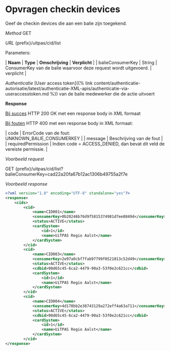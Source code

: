 ---
---

# Opvragen checkin devices

Geef de checkin devices die aan een balie zijn toegekend.

_Method_
GET

_URL_
{prefix}/uitpas/cid/list

Parameters:

| **Naam** | **Type** | **Omschrijving** | **Verplicht** |
| balieConsumerKey | String | ConsumerKey van de balie waarvoor deze request wordt uitgevoerd. | verplicht |

_Authenticatie_
[User access token]({% link content/authenticatie-autorisatie/latest/authenticatie-XML-apis/authenticatie-via-useraccesstoken.md %}) van de balie medewerker die de actie uitvoert

**Response**

<u>Bij succes</u>
HTTP 200 OK met een response body in XML formaat

<u>Bij fouten</u>
HTTP 400 met een response body in XML formaat:

| code | ErrorCode van de fout:<br>UNKNOWN_BALIE_CONSUMERKEY |
| message | Beschrijving van de fout |
| requiredPermission | Indien code = ACCESS_DENIED, dan bevat dit veld de vereiste permissie. |

_Voorbeeld request_

GET {prefix}/uitpas/cid/list?balieConsumerKey=cad22a20fa67b12ac1306b49755a2f7e

_Voorbeeld response_


~~~xml
<?xml version="1.0" encoding="UTF-8" standalone="yes"?>
<response>
    <cids>
        <cid>
            <name>CID001</name>
            <consumerKey>0b20246b76d9f5815374981d7ee8849d</consumerKey>
            <status>ACTIVE</status>
            <cardSystem>
                <id>1</id>
                <name>UiTPAS Regio Aalst</name>
            </cardSystem>
        </cid>
        <cid>
            <name>CID003</name>
            <consumerKey>2e97a0cbf7fab97799f0521013c52d49</consumerKey>
            <status>ACTIVE</status>
            <cdbid>90d65c45-6ca2-4479-90a3-53f0e2c621cc</cdbid>
            <cardSystem>
                <id>1</id>
                <name>UiTPAS Regio Aalst</name>
            </cardSystem>
        </cid>
        <cid>
            <name>CID004</name>
            <consumerKey>4d178bb2e38743129a272eff4a63a711</consumerKey>
            <status>ACTIVE</status>
            <cdbid>90d65c45-6ca2-4479-90a3-53f0e2c621cc</cdbid>
            <cardSystem>
                <id>1</id>
                <name>UiTPAS Regio Aalst</name>
            </cardSystem>
        </cid>
</response>
~~~
